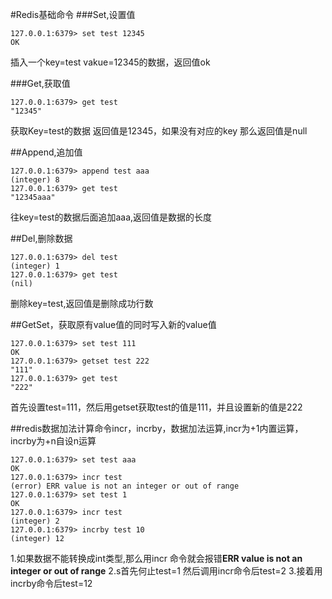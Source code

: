 #Redis基础命令
###Set,设置值
```
127.0.0.1:6379> set test 12345
OK
```
插入一个key=test vakue=12345的数据，返回值ok

###Get,获取值
```
127.0.0.1:6379> get test
"12345"
```
获取Key=test的数据  返回值是12345，如果没有对应的key 那么返回值是null

##Append,追加值
```
127.0.0.1:6379> append test aaa
(integer) 8
127.0.0.1:6379> get test
"12345aaa"
```
往key=test的数据后面追加aaa,返回值是数据的长度

##Del,删除数据
```
127.0.0.1:6379> del test
(integer) 1
127.0.0.1:6379> get test
(nil)
```
删除key=test,返回值是删除成功行数

##GetSet，获取原有value值的同时写入新的value值
```
127.0.0.1:6379> set test 111
OK
127.0.0.1:6379> getset test 222
"111"
127.0.0.1:6379> get test
"222"
```
首先设置test=111，然后用getset获取test的值是111，并且设置新的值是222


##redis数据加法计算命令incr，incrby，数据加法运算,incr为+1内置运算，incrby为+n自设n运算
```
127.0.0.1:6379> set test aaa
OK
127.0.0.1:6379> incr test
(error) ERR value is not an integer or out of range
127.0.0.1:6379> set test 1
OK
127.0.0.1:6379> incr test
(integer) 2
127.0.0.1:6379> incrby test 10
(integer) 12
```
1.如果数据不能转换成int类型,那么用incr 命令就会报错**ERR value is not an integer or out of range**
2.s首先何止test=1 然后调用incr命令后test=2
3.接着用incrby命令后test=12
